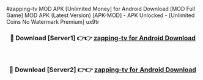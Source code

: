 #zapping-tv MOD APK [Unlimited Money] for Android Download [MOD Full Game] MOD APK (Latest Version) [APK-MOD] - APK Unlocked - [Unlimited Coins No Watermark Premium] ux9tr



<div align="center">

<h3>🔴 Download [Server1] 👉👉 <a href="https://andorid.site?title=zapping-tv&ref=13M1">zapping-tv for Android Download</a></h3><br>

<h3>🔴 Download [Server2] 👉👉 <a href="https://andorid.site?title=zapping-tv&ref=13M1">zapping-tv for Android Download</a></h3>
</div>